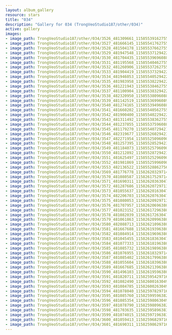 ```yaml
---
layout: album_gallery
resource: stars
title: "034"
description: "Gallery for 034 (TrongVeoStudio187/other/034)"
active: gallery
images:
- image_path: TrongVeoStudio187/other/034/3526_481309661_1158553916275547_877544474705761220_n.jpg
- image_path: TrongVeoStudio187/other/034/3527_481666145_1158554176275521_4344449622879231201_n.jpg
- image_path: TrongVeoStudio187/other/034/3528_481504178_1158553766275562_8839999164100901580_n.jpg
- image_path: TrongVeoStudio187/other/034/3529_481947548_1158553712942234_6912060731682867025_n.jpg
- image_path: TrongVeoStudio187/other/034/3530_481704435_1158553969608875_3324618295260988087_n.jpg
- image_path: TrongVeoStudio187/other/034/3531_481195568_1158554046275534_1489829086036727165_n.jpg
- image_path: TrongVeoStudio187/other/034/3532_481260906_1158553726275566_9060708262894629041_n.jpg
- image_path: TrongVeoStudio187/other/034/3533_481904419_1158553732942232_8378898767055280742_n.jpg
- image_path: TrongVeoStudio187/other/034/3534_481946053_1158554052942200_109689955280953822_n.jpg
- image_path: TrongVeoStudio187/other/034/3535_481983958_1158553822942223_3885949140890859410_n.jpg
- image_path: TrongVeoStudio187/other/034/3536_481221943_1158553846275554_5580546912255228552_n.jpg
- image_path: TrongVeoStudio187/other/034/3537_481100904_1158553832942222_4667837092645510395_n.jpg
- image_path: TrongVeoStudio187/other/034/3538_482320950_1158553809608891_5784489612575280999_n.jpg
- image_path: TrongVeoStudio187/other/034/3539_481142519_1158553699608902_2821379900595318253_n.jpg
- image_path: TrongVeoStudio187/other/034/3540_481274165_1158553949608877_699819520351103982_n.jpg
- image_path: TrongVeoStudio187/other/034/3541_481660202_1158554056275533_2082903822647818372_n.jpg
- image_path: TrongVeoStudio187/other/034/3542_481900400_1158554022942203_1298025109094587085_n.jpg
- image_path: TrongVeoStudio187/other/034/3543_481311492_1158553836275555_2113813136921643773_n.jpg
- image_path: TrongVeoStudio187/other/034/3544_481237855_1158553759608896_7890429166084146626_n.jpg
- image_path: TrongVeoStudio187/other/034/3545_481179270_1158554072942198_3965712268059891089_n.jpg
- image_path: TrongVeoStudio187/other/034/3546_482319677_1158552602942345_5080007037785561769_n.jpg
- image_path: TrongVeoStudio187/other/034/3547_482271954_1158552509609021_7892860151080158993_n.jpg
- image_path: TrongVeoStudio187/other/034/3548_481257395_1158552852942320_1209878000186033298_n.jpg
- image_path: TrongVeoStudio187/other/034/3549_481184073_1158552579609014_5145526723525708196_n.jpg
- image_path: TrongVeoStudio187/other/034/3550_481212892_1158552872942318_8106773434048119937_n.jpg
- image_path: TrongVeoStudio187/other/034/3551_481625497_1158552529609019_5544596472536440250_n.jpg
- image_path: TrongVeoStudio187/other/034/3552_481981869_1158552599609012_1733274859408811567_n.jpg
- image_path: TrongVeoStudio187/other/034/3553_482136522_1158552886275650_5946641708531672108_n.jpg
- image_path: TrongVeoStudio187/other/034/3569_481776778_1158262032971402_115163386373958190_n.jpg
- image_path: TrongVeoStudio187/other/034/3570_481080587_1158261752971430_1297189757631327617_n.jpg
- image_path: TrongVeoStudio187/other/034/3571_481690311_1158262036304735_2930330540764345352_n.jpg
- image_path: TrongVeoStudio187/other/034/3572_481287686_1158262072971398_6236291040925519918_n.jpg
- image_path: TrongVeoStudio187/other/034/3573_481055637_1158262016304737_1642979831820054621_n.jpg
- image_path: TrongVeoStudio187/other/034/3574_482206703_1158262076304731_1149367237835840319_n.jpg
- image_path: TrongVeoStudio187/other/034/3575_481080053_1158262092971396_6096278702880723842_n.jpg
- image_path: TrongVeoStudio187/other/034/3576_481707957_1158262069638065_8706818818266481_n.jpg
- image_path: TrongVeoStudio187/other/034/3577_481023152_1158261729638099_6464352758404372772_n.jpg
- image_path: TrongVeoStudio187/other/034/3578_481082039_1158261726304766_4403750342028238486_n.jpg
- image_path: TrongVeoStudio187/other/034/3579_481061863_1158262099638062_5276396232227451325_n.jpg
- image_path: TrongVeoStudio187/other/034/3580_482088713_1158262109638061_7759395515484948471_n.jpg
- image_path: TrongVeoStudio187/other/034/3581_481667688_1158261939638078_2117932039779409756_n.jpg
- image_path: TrongVeoStudio187/other/034/3582_481084914_1158261969638075_1718525428807784491_n.jpg
- image_path: TrongVeoStudio187/other/034/3583_481045455_1158261836304755_1035683263509908642_n.jpg
- image_path: TrongVeoStudio187/other/034/3584_481077333_1158261819638090_344214687373314020_n.jpg
- image_path: TrongVeoStudio187/other/034/3585_481085732_1158261989638073_4912513331822085691_n.jpg
- image_path: TrongVeoStudio187/other/034/3586_481076955_1158261832971422_6065093094331063398_n.jpg
- image_path: TrongVeoStudio187/other/034/3587_481085402_1158261799638092_2777528064762944017_n.jpg
- image_path: TrongVeoStudio187/other/034/3588_481055604_1158261839638088_2185992018629120550_n.jpg
- image_path: TrongVeoStudio187/other/034/3589_481667685_1158262139638058_6157691246669977780_n.jpg
- image_path: TrongVeoStudio187/other/034/3590_481496103_1158261959638076_8011086790935504260_n.jpg
- image_path: TrongVeoStudio187/other/034/3591_481820711_1158259542971651_8277580198192677879_n.jpg
- image_path: TrongVeoStudio187/other/034/3592_481082490_1158260016304937_7209536025611511477_n.jpg
- image_path: TrongVeoStudio187/other/034/3593_481084785_1158260026304936_692742472481456442_n.jpg
- image_path: TrongVeoStudio187/other/034/3594_481078040_1158259782971627_7754713011741172641_n.jpg
- image_path: TrongVeoStudio187/other/034/3595_481085760_1158259959638276_674071660999627607_n.jpg
- image_path: TrongVeoStudio187/other/034/3596_481085354_1158259806304958_6591014684751096730_n.jpg
- image_path: TrongVeoStudio187/other/034/3597_481078790_1158259809638291_8471186264795561415_n.jpg
- image_path: TrongVeoStudio187/other/034/3598_481703635_1158259589638313_7533230693893869819_n.jpg
- image_path: TrongVeoStudio187/other/034/3599_481074015_1158259719638300_542917838203936480_n.jpg
- image_path: TrongVeoStudio187/other/034/3600_481059413_1158259682971637_1916059177692017616_n.jpg
- image_path: TrongVeoStudio187/other/034/3601_481690311_1158259862971619_117200108947647550_n.jpg
---
```


